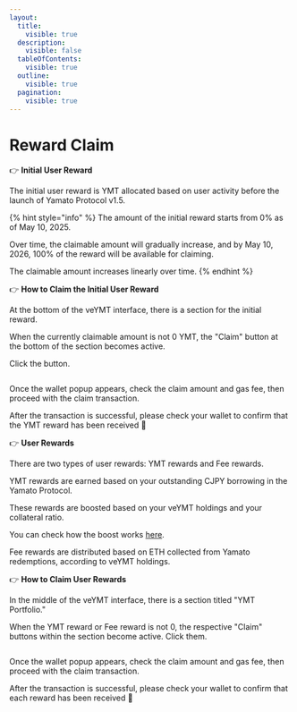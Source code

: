 ```yaml
---
layout:
  title:
    visible: true
  description:
    visible: false
  tableOfContents:
    visible: true
  outline:
    visible: true
  pagination:
    visible: true
---
```


# Reward Claim

👉 **Initial User Reward**

The initial user reward is YMT allocated based on user activity before the launch of Yamato Protocol v1.5.

{% hint style="info" %}
The amount of the initial reward starts from 0% as of May 10, 2025.

Over time, the claimable amount will gradually increase, and by May 10, 2026, 100% of the reward will be available for claiming.

The claimable amount increases linearly over time.
{% endhint %}

👉 **How to Claim the Initial User Reward**

At the bottom of the veYMT interface, there is a section for the initial reward.

When the currently claimable amount is not 0 YMT, the "Claim" button at the bottom of the section becomes active.

Click the button.

<figure><img src="../assets/Group 7.png" alt=""><figcaption></figcaption></figure>

Once the wallet popup appears, check the claim amount and gas fee, then proceed with the claim transaction.

After the transaction is successful, please check your wallet to confirm that the YMT reward has been received 🎉

👉 **User Rewards**

There are two types of user rewards: YMT rewards and Fee rewards.

YMT rewards are earned based on your outstanding CJPY borrowing in the Yamato Protocol.

These rewards are boosted based on your veYMT holdings and your collateral ratio.

You can check how the boost works [here](../ymt-yamato-dao-token/toveymtniyorufmingubsuto.md).

Fee rewards are distributed based on ETH collected from Yamato redemptions, according to veYMT holdings.

👉 **How to Claim User Rewards**

In the middle of the veYMT interface, there is a section titled "YMT Portfolio."

When the YMT reward or Fee reward is not 0, the respective "Claim" buttons within the section become active. Click them.

<figure><img src="../assets/Group 8.png" alt=""><figcaption></figcaption></figure>

Once the wallet popup appears, check the claim amount and gas fee, then proceed with the claim transaction.

After the transaction is successful, please check your wallet to confirm that each reward has been received 🎉

